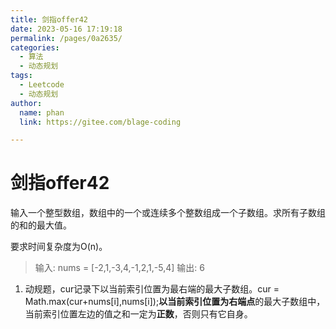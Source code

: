 ```yaml
---
title: 剑指offer42
date: 2023-05-16 17:19:18
permalink: /pages/0a2635/
categories: 
  - 算法
  - 动态规划
tags: 
  - Leetcode
  - 动态规划
author: 
  name: phan
  link: https://gitee.com/blage-coding

---
```

# 剑指offer42

输入一个整型数组，数组中的一个或连续多个整数组成一个子数组。求所有子数组的和的最大值。

要求时间复杂度为O(n)。

> 输入: nums = [-2,1,-3,4,-1,2,1,-5,4]
> 输出: 6

1. 动规题，cur记录下以当前索引位置为最右端的最大子数组。cur = Math.max(cur+nums[i],nums[i]);**以当前索引位置为右端点**的最大子数组中，当前索引位置左边的值之和一定为**正数**，否则只有它自身。